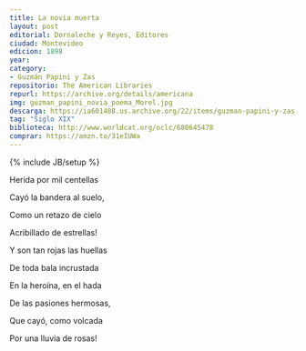 ```yaml
---
title: La novia muerta 
layout: post
editorial: Dornaleche y Reyes, Editores
ciudad: Montevideo
edicion: 1898
year:
category:
- Guzmán Papini y Zas
repositorio: The American Libraries
repurl: https://archive.org/details/americana
img: guzman_papini_novia_poema_Morel.jpg
descarga: https://ia601408.us.archive.org/22/items/guzman-papini-y-zas-la-novia-muerta/Guzm%C3%A1n%20Papini%20y%20Zas%20-%20La%20novia%20muerta.pdf
tag: "Siglo XIX"
biblioteca: http://www.worldcat.org/oclc/680645478
comprar: https://amzn.to/31eIUWa
---
```

{% include JB/setup %}

Herida por mil centellas
 
Cayó la bandera al suelo,

Como un retazo de cielo
 
Acribillado de estrellas!
 
Y son tan rojas las huellas
 
De toda bala incrustada
 
En la heroína, en el hada
 
De las pasiones hermosas,
 
Que cayó, como volcada
 
Por una lluvia de rosas!
